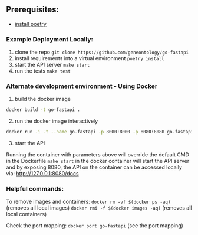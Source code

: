## Prerequisites:

 * [install poetry](https://python-poetry.org/docs/)

### Example Deployment Locally:

1) clone the repo
`git clone https://github.com/geneontology/go-fastapi`
2) install requirements into a virtual environment 
`poetry install`
3) start the API server
`make start`
4) run the tests 
`make test`

### Alternate development environment - Using Docker

1) build the docker image
```bash
docker build -t go-fastapi .
```
2) run the docker image interactively
```bash
docker run -i -t --name go-fastapi -p 8000:8000 -p 8080:8080 go-fastapi bash
```

3) start the API

Running the container with parameters above will override the default CMD in the Dockerfile
`make start` in the docker container will start the API server and by exposing 8080, the API on the
container can be accessed locally via: http://127.0.0.1:8080/docs

### Helpful commands:
To remove images and containers:
`docker rm -vf $(docker ps -aq)` (removes all local images)
`docker rmi -f $(docker images -aq)` (removes all local containers)

Check the port mapping:
`docker port go-fastapi` (see the port mapping)
